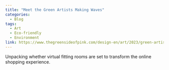 ```yaml
---
title: "Meet the Green Artists Making Waves"
categories:
  - Blog
tags:
  - Art
  - Eco-friendly
  - Environment
link: https://www.thegreensideofpink.com/design-en/art/2023/green-artists-making-waves-across-the-world/?lang=en
---
```


Unpacking whether virtual fitting rooms are set to transform the online shopping experience.
